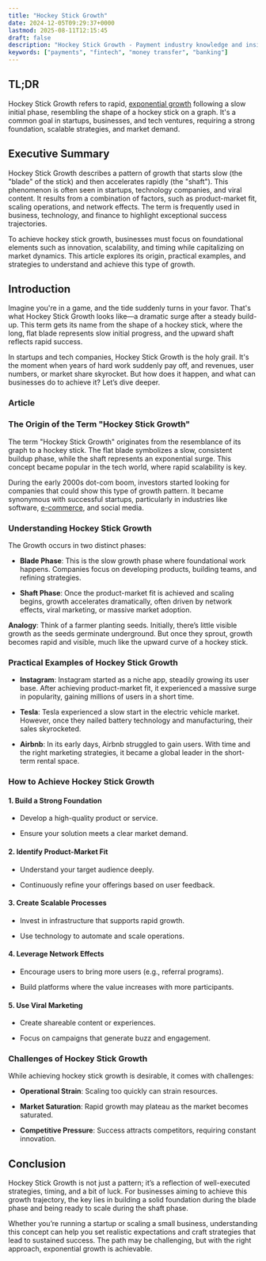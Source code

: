 ```yaml
---
title: "Hockey Stick Growth"
date: 2024-12-05T09:29:37+0000
lastmod: 2025-08-11T12:15:45
draft: false
description: "Hockey Stick Growth - Payment industry knowledge and insights"
keywords: ["payments", "fintech", "money transfer", "banking"]
---
```


## TL;DR

Hockey Stick Growth refers to rapid, [exponential growth](https://faisalkhanllc.xyz/resources/payments-wiki/e/exponential-growth/) following a slow initial phase, resembling the shape of a hockey stick on a graph. It's a common goal in startups, businesses, and tech ventures, requiring a strong foundation, scalable strategies, and market demand.

## Executive Summary

Hockey Stick Growth describes a pattern of growth that starts slow (the "blade" of the stick) and then accelerates rapidly (the "shaft"). This phenomenon is often seen in startups, technology companies, and viral content. It results from a combination of factors, such as product-market fit, scaling operations, and network effects. The term is frequently used in business, technology, and finance to highlight exceptional success trajectories.

To achieve hockey stick growth, businesses must focus on foundational elements such as innovation, scalability, and timing while capitalizing on market dynamics. This article explores its origin, practical examples, and strategies to understand and achieve this type of growth.

## Introduction

Imagine you're in a game, and the tide suddenly turns in your favor. That's what Hockey Stick Growth looks like—a dramatic surge after a steady build-up. This term gets its name from the shape of a hockey stick, where the long, flat blade represents slow initial progress, and the upward shaft reflects rapid success.

In startups and tech companies, Hockey Stick Growth is the holy grail. It's the moment when years of hard work suddenly pay off, and revenues, user numbers, or market share skyrocket. But how does it happen, and what can businesses do to achieve it? Let’s dive deeper.

### Article

### The Origin of the Term "Hockey Stick Growth"

The term "Hockey Stick Growth" originates from the resemblance of its graph to a hockey stick. The flat blade symbolizes a slow, consistent buildup phase, while the shaft represents an exponential surge. This concept became popular in the tech world, where rapid scalability is key.

During the early 2000s dot-com boom, investors started looking for companies that could show this type of growth pattern. It became synonymous with successful startups, particularly in industries like software, [e-commerce](https://faisalkhanllc.xyz/resources/payments-wiki/e/e-commerce/), and social media.

### Understanding Hockey Stick Growth

The  Growth occurs in two distinct phases:

- **Blade Phase**: This is the slow growth phase where foundational work happens. Companies focus on developing products, building teams, and refining strategies.

- **Shaft Phase**: Once the product-market fit is achieved and scaling begins, growth accelerates dramatically, often driven by network effects, viral marketing, or massive market adoption.

**Analogy**: Think of a farmer planting seeds. Initially, there’s little visible growth as the seeds germinate underground. But once they sprout, growth becomes rapid and visible, much like the upward curve of a hockey stick.

### Practical Examples of Hockey Stick Growth

- **Instagram**: Instagram started as a niche app, steadily growing its user base. After achieving product-market fit, it experienced a massive surge in popularity, gaining millions of users in a short time.

- **Tesla**: Tesla experienced a slow start in the electric vehicle market. However, once they nailed battery technology and manufacturing, their sales skyrocketed.

- **Airbnb**: In its early days, Airbnb struggled to gain users. With time and the right marketing strategies, it became a global leader in the short-term rental space.

### How to Achieve Hockey Stick Growth

#### 1. Build a Strong Foundation

- Develop a high-quality product or service.

- Ensure your solution meets a clear market demand.

#### 2. Identify Product-Market Fit

- Understand your target audience deeply.

- Continuously refine your offerings based on user feedback.

#### 3. Create Scalable Processes

- Invest in infrastructure that supports rapid growth.

- Use technology to automate and scale operations.

#### 4. Leverage Network Effects

- Encourage users to bring more users (e.g., referral programs).

- Build platforms where the value increases with more participants.

#### 5. Use Viral Marketing

- Create shareable content or experiences.

- Focus on campaigns that generate buzz and engagement.

### Challenges of Hockey Stick Growth

While achieving hockey stick growth is desirable, it comes with challenges:

- **Operational Strain**: Scaling too quickly can strain resources.

- **Market Saturation**: Rapid growth may plateau as the market becomes saturated.

- **Competitive Pressure**: Success attracts competitors, requiring constant innovation.

## Conclusion

Hockey Stick Growth is not just a pattern; it’s a reflection of well-executed strategies, timing, and a bit of luck. For businesses aiming to achieve this growth trajectory, the key lies in building a solid foundation during the blade phase and being ready to scale during the shaft phase.

Whether you’re running a startup or scaling a small business, understanding this concept can help you set realistic expectations and craft strategies that lead to sustained success. The path may be challenging, but with the right approach, exponential growth is achievable.

## 

##